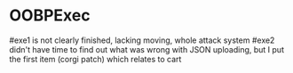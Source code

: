 # OOBPExec

#exe1 is not clearly finished, lacking moving, whole attack system
#exe2 didn't have time to find out what was wrong with JSON uploading, but I put the first item (corgi patch) which relates to cart
